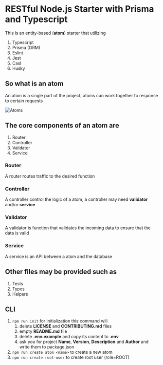 # RESTful Node.js Starter with Prisma and Typescript

This is an entity-based (**atom**) starter that utilizing

1. Typescript
2. Prisma (ORM)
3. Eslint
4. Jest
5. Casl
6. Husky

## So what is an atom

An atom is a single part of the project, atoms can work together to response to certain requests

![Atoms](https://user-images.githubusercontent.com/75932114/137381027-5286706d-a759-4467-907e-c5efc715c9a9.png)

## The core components of an atom are

1. Router
2. Controller
3. Validator
4. Service

### Router

A router routes traffic to the desired function

### Controller

A controller control the logic of a atom, a controller may need **validator** and/or **service**

### Validator

A validator is function that validates the incoming data to ensure that the data is valid

### Service

A service is an API between a atom and the database

## Other files may be provided such as

1. Tests
2. Types
3. Helpers

## CLI

1. `npm run init` for initialization this command will
   1. delete **LICENSE** and **CONTRIBUTING.md** files
   2. empty **README.md** file
   3. delete **.env.example** and copy its content to **.env**
   4. ask you for project **Name**, **Version**, **Description** and **Author** and write them to package.json
2. `npm run create atom <name>` to create a new atom
3. `npm run create root-user` to create root user (role=ROOT)
